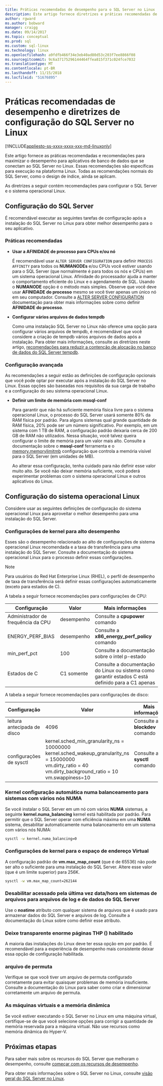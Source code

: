 ```yaml
---
title: Práticas recomendadas de desempenho para o SQL Server no Linux | Microsoft Docs
description: Este artigo fornece diretrizes e práticas recomendadas de desempenho para a execução do SQL Server no Linux.
author: rgward
ms.author: bobward
manager: craigg
ms.date: 09/14/2017
ms.topic: conceptual
ms.prod: sql
ms.custom: sql-linux
ms.technology: linux
ms.openlocfilehash: a9fdfb466f34e3eb40ad80d53c203f7ee8866f08
ms.sourcegitcommit: 9c6a37175296144464ffea815f371c024fce7032
ms.translationtype: MT
ms.contentlocale: pt-BR
ms.lasthandoff: 11/15/2018
ms.locfileid: "51676895"
---
```

# <a name="performance-best-practices-and-configuration-guidelines-for-sql-server-on-linux"></a>Práticas recomendadas de desempenho e diretrizes de configuração do SQL Server no Linux

[!INCLUDE[appliesto-ss-xxxx-xxxx-xxx-md-linuxonly](../includes/appliesto-ss-xxxx-xxxx-xxx-md-linuxonly.md)]

Este artigo fornece as práticas recomendadas e recomendações para maximizar o desempenho para aplicativos de banco de dados que se conectam ao SQL Server no Linux. Essas recomendações são específicas para execução na plataforma Linux. Todas as recomendações normais do SQL Server, como o design de índice, ainda se aplicam.

As diretrizes a seguir contém recomendações para configurar o SQL Server e o sistema operacional Linux.

## <a name="sql-server-configuration"></a>Configuração do SQL Server

É recomendável executar as seguintes tarefas de configuração após a instalação do SQL Server no Linux para obter melhor desempenho para o seu aplicativo.

### <a name="best-practices"></a>Práticas recomendadas

- **Usar a AFINIDADE de processo para CPUs e/ou nó**

   É recomendável usar `ALTER SERVER CONFIGURATION` para definir `PROCESS AFFINITY` para todos os **NUMANODEs** e/ou CPUs você estiver usando para o SQL Server (que normalmente é para todos os nós e CPUs) em um sistema operacional Linux. Afinidade do processador ajuda a manter o comportamento eficiente do Linux e o agendamento de SQL. Usando o **NUMANODE** opção é o método mais simples. Observe que você deve usar **AFINIDADE do processo** mesmo se você tiver apenas um único nó em seu computador.  Consulte a [ALTER SERVER CONFIGURATION](../t-sql/statements/alter-server-configuration-transact-sql.md) documentação para obter mais informações sobre como definir **AFINIDADE do processo**.

- **Configurar vários arquivos de dados tempdb**

   Como uma instalação SQL Server no Linux não oferece uma opção para configurar vários arquivos de tempdb, é recomendável que você considere a criação de tempdb vários arquivos de dados após a instalação. Para obter mais informações, consulte as diretrizes neste artigo, [recomendações para reduzir a contenção de alocação no banco de dados do SQL Server tempdb](https://support.microsoft.com/help/2154845/recommendations-to-reduce-allocation-contention-in-sql-server-tempdb-d).

### <a name="advanced-configuration"></a>Configuração avançada

As recomendações a seguir estão as definições de configuração opcionais que você pode optar por executar após a instalação do SQL Server no Linux. Essas opções são baseadas nos requisitos da sua carga de trabalho e a configuração do seu sistema operacional Linux.

- **Definir um limite de memória com mssql-conf**

   Para garantir que não há suficiente memória física livre para o sistema operacional Linux, o processo do SQL Server usará somente 80% da RAM física por padrão. Para alguns sistemas qual grande quantidade de RAM física, 20% pode ser um número significativo. Por exemplo, em um sistema com 1 TB de RAM, a configuração padrão deixaria cerca de 200 GB de RAM não utilizados. Nessa situação, você talvez queira configurar o limite de memória para um valor mais alto. Consulte a documentação sobre o **mssql-conf** ferramenta e o [memory.memorylimitmb](sql-server-linux-configure-mssql-conf.md#memorylimit) configuração que controla a memória visível para o SQL Server (em unidades de MB).

   Ao alterar essa configuração, tenha cuidado para não definir esse valor muito alto. Se você não deixar memória suficiente, você poderá experimentar problemas com o sistema operacional Linux e outros aplicativos do Linux.

## <a name="linux-os-configuration"></a>Configuração do sistema operacional Linux

Considere usar as seguintes definições de configuração do sistema operacional Linux para aproveitar o melhor desempenho para uma instalação do SQL Server.

### <a name="kernel-settings-for-high-performance"></a>Configurações de kernel para alto desempenho
Esses são o desempenho relacionado ao alto de configurações de sistema operacional Linux recomendada e a taxa de transferência para uma instalação do SQL Server. Consulte a documentação do sistema operacional Linux para o processo definir essas configurações.



> [!Note]
> Para usuários do Red Hat Enterprise Linux (RHEL), o perfil de desempenho de taxa de transferência será definir essas configurações automaticamente (exceto para estados de C).

A tabela a seguir fornece recomendações para configurações de CPU:

| Configuração | Valor | Mais informações |
|---|---|---|
| Administrador de frequência da CPU | desempenho | Consulte a **cpupower** comando |
| ENERGY_PERF_BIAS | desempenho | Consulte a **x86_energy_perf_policy** comando |
| min_perf_pct | 100 | Consulte a documentação sobre o intel p-estado |
| Estados de C | C1 somente | Consulte a documentação do Linux ou sistema como garantir estados C está definido para a C1 apenas |

A tabela a seguir fornece recomendações para configurações de disco:

| Configuração | Valor | Mais informações |
|---|---|---|
| leitura antecipada de disco | 4096 | Consulte a **blockdev** comando |
| configurações de sysctl | kernel.sched_min_granularity_ns = 10000000<br/>kernel.sched_wakeup_granularity_ns = 15000000<br/>vm.dirty_ratio = 40<br/>vm.dirty_background_ratio = 10<br/>vm.swappiness=10 | Consulte a **sysctl** comando |

### <a name="kernel-setting-auto-numa-balancing-for-multi-node-numa-systems"></a>Kernel configuração automática numa balanceamento para sistemas com vários nós NUMA

Se você instalar o SQL Server em um nó com vários **NUMA** sistemas, a seguinte **kernel.numa_balancing** kernel está habilitada por padrão. Para permitir que o SQL Server operar com eficiência máxima em uma **NUMA** sistema, desabilitar automaticamente numa balanceamento em um sistema com vários nós NUMA:

```bash
sysctl -w kernel.numa_balancing=0
```

### <a name="kernel-settings-for-virtual-address-space"></a>Configurações de kernel para o espaço de endereço Virtual

A configuração padrão de **vm.max_map_count** (que é de 65536) não pode ser alto o suficiente para uma instalação do SQL Server. Altere esse valor (que é um limite superior) para 256K.

```bash
sysctl -w vm.max_map_count=262144
```

### <a name="disable-last-accessed-datetime-on-file-systems-for-sql-server-data-and-log-files"></a>Desabilitar acessado pela última vez data/hora em sistemas de arquivos para arquivos de log e de dados do SQL Server

Use o **noatime** atributo com qualquer sistema de arquivos que é usado para armazenar dados do SQL Server e arquivos de log. Consulte a documentação do Linux sobre como definir esse atributo.

### <a name="leave-transparent-huge-pages-thp-enabled"></a>Deixe transparente enorme páginas THP () habilitado

A maioria das instalações do Linux deve ter essa opção em por padrão. É recomendável para a experiência de desempenho mais consistente deixar essa opção de configuração habilitada.

### <a name="swapfile"></a>arquivo de permuta

Verifique se que você tiver um arquivo de permuta configurado corretamente para evitar quaisquer problemas de memória insuficiente. Consulte a documentação do Linux para saber como criar e dimensionar corretamente um arquivo de permuta.

### <a name="virtual-machines-and-dynamic-memory"></a>As máquinas virtuais e a memória dinâmica

Se você estiver executando o SQL Server no Linux em uma máquina virtual, certifique-se de que você selecione opções para corrigir a quantidade de memória reservada para a máquina virtual. Não use recursos como memória dinâmica do Hyper-V.

## <a name="next-steps"></a>Próximas etapas

Para saber mais sobre os recursos do SQL Server que melhoram o desempenho, consulte [começar com os recursos de desempenho](sql-server-linux-performance-get-started.md).

Para obter mais informações sobre o SQL Server no Linux, consulte [visão geral do SQL Server no Linux](sql-server-linux-overview.md).
